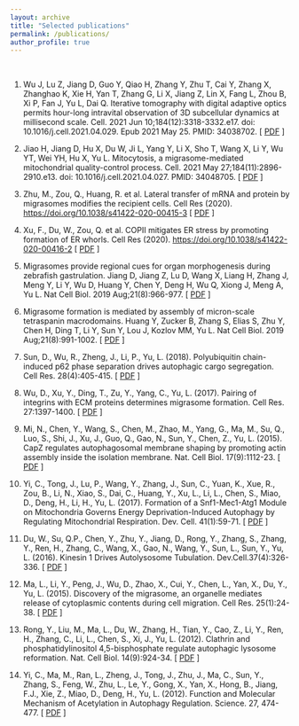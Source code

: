 ```yaml
---
layout: archive
title: "Selected publications"
permalink: /publications/
author_profile: true
---
```

<br>

1. Wu J, Lu Z, Jiang D, Guo Y, Qiao H, Zhang Y, Zhu T, Cai Y, Zhang X, Zhanghao K, Xie H, Yan T, Zhang G, Li X, Jiang Z, Lin X, Fang L, Zhou B, Xi P, Fan J, Yu L, Dai Q. Iterative tomography with digital adaptive optics permits hour-long intravital observation of 3D subcellular dynamics at millisecond scale. Cell. 2021 Jun 10;184(12):3318-3332.e17. doi: 10.1016/j.cell.2021.04.029. Epub 2021 May 25. PMID: 34038702. [ [PDF](https://github.com/LiYuLab/figures-for-liyu-lab-page/raw/master/publications/Iterative%20tomography%20with%20digital%20adaptive%20optics%20permits%20hour-long%20intravital%20observation%20of%203D%20subcellular%20dynamics%20at%20millisecond%20scale.pdf) ]

2. Jiao H, Jiang D, Hu X, Du W, Ji L, Yang Y, Li X, Sho T, Wang X, Li Y, Wu YT, Wei YH, Hu X, Yu L. Mitocytosis, a migrasome-mediated mitochondrial quality-control process. Cell. 2021 May 27;184(11):2896-2910.e13. doi: 10.1016/j.cell.2021.04.027. PMID: 34048705. [ [PDF](https://github.com/LiYuLab/figures-for-liyu-lab-page/raw/master/publications/Mitocytosis%2C%20a%20migrasome-mediated%20mitochondrial%20quality-control%20process.pdf) ]

1. Zhu, M., Zou, Q., Huang, R. et al. Lateral transfer of mRNA and protein by migrasomes modifies the recipient cells. Cell Res (2020). https://doi.org/10.1038/s41422-020-00415-3 [ [PDF](https://github.com/LiYuLab/figures-for-liyu-lab-page/raw/master/publications/Lateral%20transfer%20of%20mRNA%20and%20protein%20by%20migrasomes%20modifies%20the%20recipient%20cells.pdf) ]

2. Xu, F., Du, W., Zou, Q. et al. COPII mitigates ER stress by promoting formation of ER whorls. Cell Res (2020). https://doi.org/10.1038/s41422-020-00416-2 [ [PDF](https://github.com/LiYuLab/figures-for-liyu-lab-page/raw/master/publications/COPII%20mitigates%20ER%20stress%20by%20promoting%20formation%20of%20ER%20whorls.pdf) ]

1. Migrasomes provide regional cues for organ morphogenesis during zebrafish gastrulation. Jiang D, Jiang Z, Lu D, Wang X, Liang H, Zhang J, Meng Y, Li Y, Wu D, Huang Y, Chen Y, Deng H, Wu Q, Xiong J, Meng A, Yu L. Nat Cell Biol. 2019 Aug;21(8):966-977. [ [PDF](https://github.com/LiYuLab/figures-for-liyu-lab-page/raw/master/publications/Migrasomes%20provide%20regional%20cues%20for%20organ%20morphogenesis%20during%20zebrafish%20gastrulation.pdf) ]

2. Migrasome formation is mediated by assembly of micron-scale tetraspanin macrodomains. Huang Y, Zucker B, Zhang S, Elias S, Zhu Y, Chen H, Ding T, Li Y, Sun Y, Lou J, Kozlov MM, Yu L. Nat Cell Biol. 2019 Aug;21(8):991-1002. [ [PDF](https://github.com/LiYuLab/figures-for-liyu-lab-page/raw/master/publications/Migrasome%20formation%20is%20mediated%20by%20assembly%20of%20micron-scale%20tetraspanin%20macrodomains.pdf) ]

3. Sun, D., Wu, R., Zheng, J., Li, P., Yu, L. (2018). Polyubiquitin chain-induced p62 phase separation drives autophagic cargo segregation. Cell Res. 28(4):405-415. [ [PDF](https://github.com/LiYuLab/figures-for-liyu-lab-page/raw/master/publications/Polyubiquitin%20chain-induced%20p62%20phase%20separation%20drives%20autophagic%20cargo%20segregation.pdf) ]

4. Wu, D., Xu, Y., Ding, T., Zu, Y., Yang, C., Yu, L. (2017). Pairing of integrins with ECM proteins determines migrasome formation. Cell Res. 27:1397-1400. [ [PDF](https://github.com/LiYuLab/figures-for-liyu-lab-page/raw/master/publications/Pairing%20of%20integrins%20with%20ECM%20proteins%20determines%20migrasome%20formation.pdf) ]

5. Mi, N., Chen, Y., Wang, S., Chen, M., Zhao, M., Yang, G., Ma, M., Su, Q., Luo, S., Shi, J., Xu, J., Guo, Q., Gao, N., Sun, Y., Chen, Z., Yu, L. (2015). CapZ regulates autophagosomal membrane shaping by promoting actin assembly inside the isolation membrane. Nat. Cell Biol. 17(9):1112-23. [ [PDF](https://github.com/LiYuLab/figures-for-liyu-lab-page/raw/master/publications/CapZ%20regulates%20autophagosomal%20membrane%20shaping%20by%20promoting%20actin%20assembly%20inside%20the%20isolation%20membrane.pdf) ]

6. Yi, C., Tong, J., Lu, P., Wang, Y., Zhang, J., Sun, C., Yuan, K., Xue,  R., Zou, B., Li, N., Xiao, S., Dai, C., Huang, Y., Xu, L., Li, L., Chen, S., Miao, D., Deng, H., Li, H., Yu, L. (2017). Formation of a Snf1-Mec1-Atg1 Module on Mitochondria Governs Energy Deprivation-Induced Autophagy by Regulating Mitochondrial Respiration. Dev. Cell. 41(1):59-71. [ [PDF](https://github.com/LiYuLab/figures-for-liyu-lab-page/raw/master/publications/Formation%20of%20a%20Snf1-Mec1-Atg1%20Module%20on%20Mitochondria%20Governs%20Energy%20Deprivation-Induced%20Autophagy%20by%20Regulating%20Mitochondrial%20Respiration.pdf) ]

7. Du, W., Su, Q.P., Chen, Y., Zhu, Y., Jiang, D., Rong, Y., Zhang, S., Zhang, Y., Ren, H., Zhang, C., Wang, X., Gao, N., Wang, Y., Sun, L., Sun, Y., Yu, L. (2016). Kinesin 1 Drives Autolysosome Tubulation. Dev.Cell.37(4):326-336. [ [PDF](https://github.com/LiYuLab/figures-for-liyu-lab-page/raw/master/publications/Kinesin%201%20Drives%20Autolysosome%20Tubulation.pdf) ]

8. Ma, L., Li, Y., Peng, J., Wu, D., Zhao, X., Cui, Y., Chen, L., Yan, X., Du, Y., Yu, L. (2015). Discovery of the migrasome, an organelle mediates release of cytoplasmic contents during cell migration. Cell Res. 25(1):24-38. [ [PDF](https://github.com/LiYuLab/figures-for-liyu-lab-page/raw/master/publications/Discovery%20of%20the%20migrasome%2C%20an%20organelle%20mediating%20release%20of%20cytoplasmic%20contents%20during%20cell%20migration.pdf) ]

9. Rong, Y., Liu, M., Ma, L., Du, W., Zhang, H., Tian, Y., Cao, Z., Li, Y., Ren, H., Zhang, C., Li, L., Chen, S., Xi, J., Yu, L. (2012). Clathrin and phosphatidylinositol 4,5-bisphosphate regulate autophagic lysosome reformation. Nat. Cell Biol. 14(9):924-34. [ [PDF](https://github.com/LiYuLab/figures-for-liyu-lab-page/raw/master/publications/Clathrin%20and%20phosphatidylinositol%204%2C5-bisphosphate%20regulate%20autophagic%20lysosome%20reformation.pdf) ]

10. Yi, C., Ma, M., Ran, L., Zheng, J., Tong, J., Zhu, J., Ma, C., Sun, Y., Zhang, S., Feng, W., Zhu, L., Le, Y., Gong, X., Yan, X., Hong, B., Jiang, F.J., Xie, Z., Miao, D., Deng, H., Yu, L. (2012). Function and Molecular Mechanism of Acetylation in Autophagy Regulation. Science. 27, 474-477. [ [PDF](https://github.com/LiYuLab/figures-for-liyu-lab-page/raw/master/publications/Function%20and%20Molecular%20Mechanism%20of%20Acetylation%20in%20Autophagy%20Regulation.pdf) ]